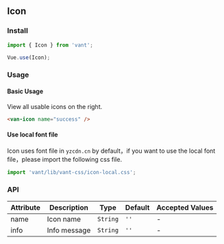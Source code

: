 ## Icon

### Install
``` javascript
import { Icon } from 'vant';

Vue.use(Icon);
```

### Usage

#### Basic Usage
View all usable icons on the right.

```html
<van-icon name="success" />
```

#### Use local font file
Icon uses font file in `yzcdn.cn` by default，if you want to use the local font file，please import the following css file.

```js
import 'vant/lib/vant-css/icon-local.css';
```

### API

| Attribute | Description | Type | Default | Accepted Values |
|-----------|-----------|-----------|-------------|-------------|
| name | Icon name | `String` | `''` | - |
| info | Info message | `String` | `''` | - |
